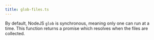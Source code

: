 ```yaml
---
title: glob-files.ts
---
```


By default, NodeJS `glob` is synchronous, meaning only one can run at a time. This function returns a promise which resolves when the files are collected.
